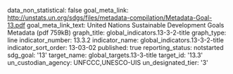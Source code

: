 data_non_statistical: false
goal_meta_link: http://unstats.un.org/sdgs/files/metadata-compilation/Metadata-Goal-13.pdf
goal_meta_link_text: United Nations Sustainable Development Goals Metadata (pdf 759kB)
graph_title: global_indicators.13-3-2-title
graph_type: line
indicator_number: 13.3.2
indicator_name: global_indicators.13-3-2-title
indicator_sort_order: 13-03-02
published: true
reporting_status: notstarted
sdg_goal: '13'
target_name: global_targets.13-3-title
target_id: '13.3'
un_custodian_agency: UNFCCC,UNESCO-UIS
un_designated_tier: '3'